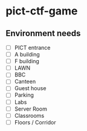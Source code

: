 # pict-ctf-game

## Environment needs

- [ ] PICT entrance
- [ ] A building
- [ ] F building
- [ ] LAWN
- [ ] BBC
- [ ] Canteen
- [ ] Guest house
- [ ] Parking
- [ ] Labs
- [ ] Server Room
- [ ] Classrooms
- [ ] Floors / Corridor 
